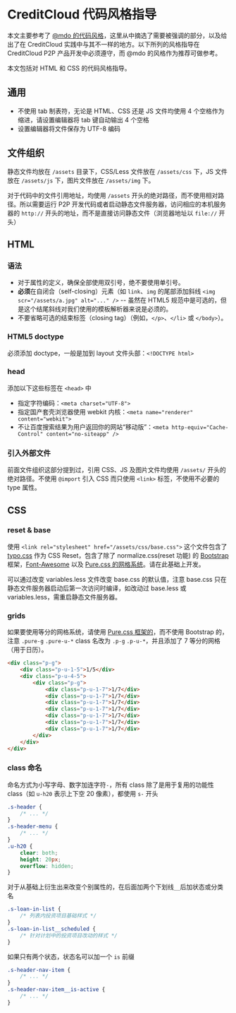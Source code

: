 # CreditCloud 代码风格指导

本文主要参考了 [@mdo 的代码风格](http://codeguide.bootcss.com/)，这里从中摘选了需要被强调的部分，以及给出了在 CreditCloud 实践中与其不一样的地方。以下所列的风格指导在 CreditCloud P2P 产品开发中必须遵守，而 @mdo 的风格作为推荐可做参考。

本文包括对 HTML 和 CSS 的代码风格指导。

## 通用

* 不使用 tab 制表符，无论是 HTML、CSS 还是 JS 文件均使用 4 个空格作为缩进，请设置编辑器将 tab 键自动输出 4 个空格
* 设置编辑器将文件保存为 UTF-8 编码

## 文件组织

静态文件均放在 `/assets` 目录下，CSS/Less 文件放在 `/assets/css` 下，JS 文件放在 `/assets/js` 下，图片文件放在 `/assets/img` 下。

对于代码中的文件引用地址，均使用 `/assets` 开头的绝对路径，而不使用相对路径。所以需要运行 P2P 开发代码或者启动静态文件服务器，访问相应的本机服务器的 `http://` 开头的地址，而不是直接访问静态文件（浏览器地址以 `file://` 开头）

## HTML

### 语法

* 对于属性的定义，确保全部使用双引号，绝不要使用单引号。
* **必须**在自闭合（self-closing）元素（如 `link`、`img` 的尾部添加斜线 `<img scr="/assets/a.jpg" alt="..." />` -- 虽然在 HTML5 规范中是可选的，但是这个结尾斜线对我们使用的模板解析器来说是必须的。
* 不要省略可选的结束标签（closing tag）（例如，`</p>`、`</li>` 或 `</body>`）。

### HTML5 doctype
必须添加 doctype，一般是加到 layout 文件头部：`<!DOCTYPE html>`

### head

添加以下这些标签在 `<head>` 中

* 指定字符编码：`<meta charset="UTF-8">`
* 指定国产套壳浏览器使用 webkit 内核：`<meta name="renderer" content="webkit">`
* 不让百度搜索结果为用户返回你的网站“移动版”：`<meta http-equiv="Cache-Control" content="no-siteapp" />`

### 引入外部文件

前面文件组织这部分提到过，引用 CSS、JS 及图片文件均使用 `/assets/` 开头的绝对路径。不使用 `@import` 引入 CSS 而只使用 `<link>` 标签，不使用不必要的 type 属性。

## CSS

### reset & base

使用 `<link rel="stylesheet" href="/assets/css/base.css">` 这个文件包含了 [typo.css](http://typo.sofi.sh/) 作为 CSS Reset，包含了除了 normalize.css(reset 功能) 的 [Bootstrap](http://v3.bootcss.com/) 框架，[Font-Awesome](http://fortawesome.github.io/Font-Awesome/) 以及 [Pure.css 的网格系统][pgrids]。请在此基础上开发。

可以通过改变 variables.less 文件改变 base.css 的默认值，注意 base.css 只在静态文件服务器启动后第一次访问时编译，如改动过 base.less 或 variables.less，需重启静态文件服务器。

### grids

如果要使用等分的网格系统，请使用 [Pure.css 框架的][pgrids]，而不使用 Bootstrap 的，注意 `.pure-g` `.pure-u-*` class 名改为 `.p-g` `.p-u-*`，并且添加了 7 等分的网格（用于日历）。

```html
<div class="p-g">
    <div class="p-u-1-5">1/5</div>
    <div class="p-u-4-5">
        <div class="p-g">
            <div class="p-u-1-7">1/7</div>
            <div class="p-u-1-7">1/7</div>
            <div class="p-u-1-7">1/7</div>
            <div class="p-u-1-7">1/7</div>
            <div class="p-u-1-7">1/7</div>
            <div class="p-u-1-7">1/7</div>
            <div class="p-u-1-7">1/7</div>
        </div>
    </div>
</div>
```

### class 命名

命名方式为小写字母、数字加连字符`-`，所有 class 除了是用于复用的功能性 class（如 `u-h20` 表示上下空 20 像素），都使用 `s-` 开头

```css
.s-header {
    /* ... */
}
.s-header-menu {
    /* ... */
}
.u-h20 {
    clear: both;
    height: 20px;
    overflow: hidden;
}
```

对于从基础上衍生出来改变个别属性的，在后面加两个下划线`__`后加状态或分类名

```css
.s-loan-in-list {
    /* 列表内投资项目基础样式 */
}
.s-loan-in-list__scheduled {
    /* 针对计划中的投资项目改动的样式 */
}
```

如果只有两个状态，状态名可以加一个 `is` 前缀
```css
.s-header-nav-item {
    /* ... */
}
.s-header-nav-item__is-active {
    /* ... */
}
```

[pgrids]: http://purecss.io/grids/
